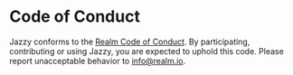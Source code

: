 # Code of Conduct

Jazzy conforms to the [Realm Code of Conduct](https://realm.io/conduct). By participating, contributing or using Jazzy, you are expected to uphold this code. Please report unacceptable behavior to [info@realm.io](mailto:info@realm.io).
